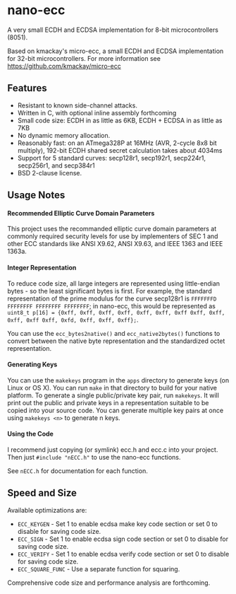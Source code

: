nano-ecc
========

A very small ECDH and ECDSA implementation for 8-bit microcontrollers (8051).

Based on kmackay's micro-ecc, a small ECDH and ECDSA implementation for 32-bit microcontrollers. For more information see https://github.com/kmackay/micro-ecc

Features
--------

 * Resistant to known side-channel attacks.
 * Written in C, with optional inline assembly forthcoming
 * Small code size: ECDH in as little as 6KB, ECDH + ECDSA in as little as 7KB
 * No dynamic memory allocation.
 * Reasonably fast: on an ATmega328P at 16MHz (AVR, 2-cycle 8x8 bit multiply), 192-bit ECDH shared secret calculation takes about 4034ms
 * Support for 5 standard curves: secp128r1, secp192r1, secp224r1, secp256r1, and secp384r1
 * BSD 2-clause license.

Usage Notes
-----------

#### Recommended Elliptic Curve Domain Parameters ####

This project uses the recommanded elliptic curve domain parameters at commonly required security levels for use by implementers of SEC 1 and other ECC standards like ANSI X9.62, ANSI X9.63, and IEEE 1363 and IEEE 1363a.

#### Integer Representation ####

To reduce code size, all large integers are represented using little-endian bytes - so the least significant bytes is first. For example, the standard representation of the prime modulus for the curve secp128r1 is `FFFFFFFD FFFFFFFF FFFFFFFF FFFFFFFF`; in nano-ecc, this would be represented as `uint8_t p[16] = {0xff, 0xff, 0xff, 0xff, 0xff, 0xff, 0xff 0xff, 0xff, 0xff, 0xff 0xff, 0xfd, 0xff, 0xff, 0xff};`.

You can use the `ecc_bytes2native()` and `ecc_native2bytes()` functions to convert between the native byte representation and the standardized octet representation.

#### Generating Keys ####

You can use the `makekeys` program in the `apps` directory to generate keys (on Linux or OS X). You can run `make` in that directory to build for your native platform. To generate a single public/private key pair, run `makekeys`. It will print out the public and private keys in a representation suitable to be copied into your source code. You can generate multiple key pairs at once using `makekeys <n>` to generate n keys.

#### Using the Code ####

I recommend just copying (or symlink) ecc.h and ecc.c into your project. Then just `#include "nECC.h"` to use the nano-ecc functions.

See `nECC.h` for documentation for each function.

Speed and Size
--------------

Available optimizations are:
 * `ECC_KEYGEN` - Set 1 to enable ecdsa make key code section or set 0 to disable for saving code size.
 * `ECC_SIGN` - Set 1 to enable ecdsa sign code section or set 0 to disable for saving code size.
 * `ECC_VERIFY` - Set 1 to enable ecdsa verify code section or set 0 to disable for saving code size.
 * `ECC_SQUARE_FUNC` - Use a separate function for squaring.

Comprehensive code size and performance analysis are forthcoming.
